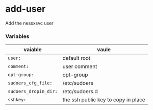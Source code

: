 # add-user

Add the nessxsvc user

### Variables
| vaiable | vaule |
|---------|-------|
| `user:` | default root |
| `comment:` | user comment |
| `opt-group:` | opt-group |
| `sudoers_cfg_file:` | /etc/sudoers|
| `sudoers_dropin_dir:` | /etc/sudoers.d |
| `sshkey:` | the ssh public key to copy in place |

